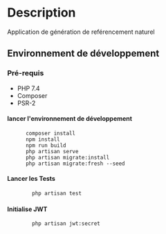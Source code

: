 # Description

Application de génération de reférencement naturel

## Environnement de développement

### Pré-requis
 
 * PHP 7.4
 * Composer
 * PSR-2
 
#### lancer l'environnement de développement
      
          composer install
          npm install
          npm run build
          php artisan serve
          php artisan migrate:install
          php artisan migrate:fresh --seed
          

#### Lancer les Tests

```bash  
        php artisan test
  ```

#### Initialise JWT

```bash  
        php artisan jwt:secret
  ```
